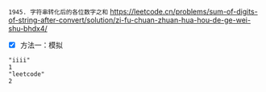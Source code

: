 
`1945. 字符串转化后的各位数字之和` https://leetcode.cn/problems/sum-of-digits-of-string-after-convert/solution/zi-fu-chuan-zhuan-hua-hou-de-ge-wei-shu-bhdx4/
- [x] 方法一：模拟

```
"iiii"
1
"leetcode"
2
```
